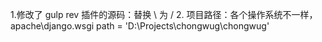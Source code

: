 1.修改了 gulp rev 插件的源码：替换 \\ 为 /
2.
项目路径：各个操作系统不一样，apache\django.wsgi
path = 'D:\Projects\chongwug\chongwug'